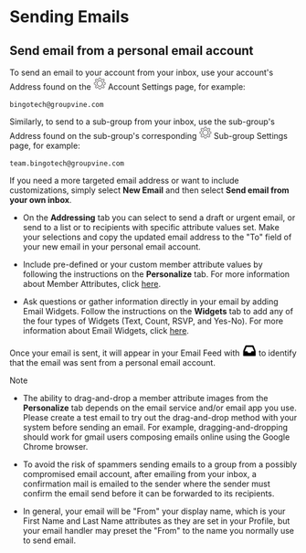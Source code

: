 # Sending Emails


<span id="gv-3send-2sendInbox"></span>
## Send email from a personal email account

To send an email to your account from your inbox, use your account's Address found on the <img src="/docimages/transparent-gear-icon.png" height="22"> Account Settings page, for example:

```
bingotech@groupvine.com
```

<span class="g4s sub"> 

Similarly, to send to a sub-group from your inbox, use the sub-group's Address found on the sub-group's corresponding 
<img src="/docimages/transparent-gear-icon.png" height="22"> Sub-group Settings page, for example:

```
team.bingotech@groupvine.com
```

</span> <!-- g4s sub -->

If you need a more targeted email address or want to include customizations, simply select **New Email** and then select **Send email from 
your own inbox**.

* On the **Addressing** tab you can select to send a draft or urgent email, or send to a list or to recipients with specific attribute values set.  Make your selections and copy the updated email address to the "To" field of your new email in 
your personal email account.  

* Include pre-defined or your custom member attribute values by following the
instructions on the **Personalize** tab.  For more information about Member Attributes,
click [here](/2-members/4-membersattributes.md?[LINK-QARGS-DOC]#gv-2members-4membersattributes).

* Ask questions or gather information directly in your email by adding Email Widgets.  Follow 
the instructions on the **Widgets** tab to add any of the four types of Widgets
(Text, Count, RSVP, and Yes-No).  For more information about Email Widgets,
click [here](/5-widgets/1-ewIntro.md?[LINK-QARGS-DOC]).

Once your email is sent, it will appear in your Email Feed with <img src="/docimages/sent-from-inbox-icon.png" height="22"> to 
identify that the email was sent from a personal email account.

Note

* The ability to drag-and-drop a member attribute images 
from the **Personalize** tab depends on the email service 
and/or email app you use.  Please create a test email to try out the drag-and-drop 
method with your system before sending an email. For example, dragging-and-dropping should 
work for gmail users composing emails online using the 
Google Chrome browser.

* To avoid the risk of spammers sending emails to a group from a possibly compromised email account, after emailing from your inbox, a confirmation mail is emailed to the sender where the sender must confirm the email send before it can be forwarded to its recipients.

* In general, your email will be "From" your display name, which is your
First Name and Last Name attributes as they are set in your Profile, but your email handler may preset the "From" to 
the name you normally use to send email.
